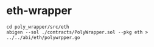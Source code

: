 # eth-wrapper
```
cd poly_wrapper/src/eth
abigen --sol ./contracts/PolyWrapper.sol --pkg eth > ../../abi/eth/polywrpper.go
```